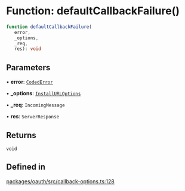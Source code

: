 # Function: defaultCallbackFailure()

```ts
function defaultCallbackFailure(
   error, 
   _options, 
   _req, 
   res): void
```

## Parameters

• **error**: [`CodedError`](Interface.CodedError.md)

• **\_options**: [`InstallURLOptions`](Interface.InstallURLOptions.md)

• **\_req**: `IncomingMessage`

• **res**: `ServerResponse`

## Returns

`void`

## Defined in

[packages/oauth/src/callback-options.ts:128](https://github.com/slackapi/node-slack-sdk/blob/main/packages/oauth/src/callback-options.ts#L128)
